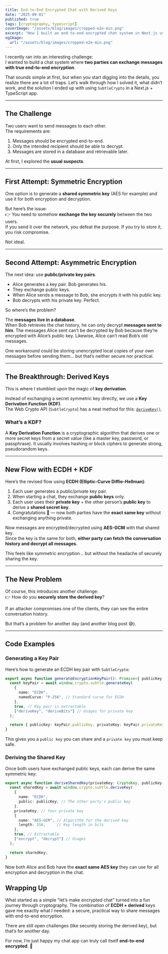 ```yaml
---
title: End-to-End Encrypted Chat with Derived Keys
date: "2025-09-01"
published: true
tags: [cryptography, typescript]
coverImage: "/assets/blog/images/cropped-e2e-min.png"
excerpt: "How I built an end-to-end encrypted chat system in Next.js using derived keys and SubtleCrypto’s ECDH implementation."
ogImage:
  url: "/assets/blog/images/cropped-e2e-min.png"
---
```


I recently ran into an interesting challenge:  
I wanted to build a chat system where **two parties can exchange messages with true end-to-end encryption**.

That sounds simple at first, but when you start digging into the details, you realize there are a lot of traps. Let’s walk through how I solved it, what didn’t work, and the solution I ended up with using `SubtleCrypto` in a Next.js + TypeScript app.

---

## The Challenge

Two users want to send messages to each other.  
The requirements are:

1. Messages should be encrypted end-to-end.
2. Only the intended recipient should be able to decrypt.
3. Messages are stored in a database and retrievable later.

At first, I explored the **usual suspects**.

---

## First Attempt: Symmetric Encryption

One option is to generate a **shared symmetric key** (AES for example) and use it for both encryption and decryption.

But here’s the issue:  
👉 You need to somehow **exchange the key securely** between the two users.  
If you send it over the network, you defeat the purpose. If you try to store it, you risk compromise.

Not ideal.

---

## Second Attempt: Asymmetric Encryption

The next idea: use **public/private key pairs**.

- Alice generates a key pair. Bob generates his.
- They exchange public keys.
- When Alice sends a message to Bob, she encrypts it with his public key.
- Bob decrypts with his private key. Perfect.

So where’s the problem?

The **messages live in a database**.  
When Bob retrieves the chat history, he can only decrypt **messages sent to him**. The messages Alice sent can’t be decrypted by Bob because they’re encrypted with Alice’s public key. Likewise, Alice can’t read Bob’s old messages.

One workaround could be storing unencrypted local copies of your own messages before sending them… but that’s neither secure nor practical.

---

## The Breakthrough: Derived Keys

This is where I stumbled upon the magic of **key derivation**.

Instead of exchanging a secret symmetric key directly, we use a **Key Derivation Function (KDF)**.  
The Web Crypto API (`SubtleCrypto`) has a neat method for this: [`deriveKey()`](https://developer.mozilla.org/en-US/docs/Web/API/SubtleCrypto/deriveKey).

### What’s a KDF?

A **Key Derivation Function** is a cryptographic algorithm that derives one or more secret keys from a secret value (like a master key, password, or passphrase). It usually involves hashing or block ciphers to generate strong, pseudorandom keys.

---

## New Flow with ECDH + KDF

Here’s the revised flow using **ECDH (Elliptic-Curve Diffie-Hellman)**:

1. Each user generates a public/private key pair.
2. When starting a chat, they exchange **public keys** only.
3. Each user uses their **private key** + the other person’s **public key** to derive a **shared secret key**.
4. Congratulations 🎉 — now both parties have the **exact same key** without exchanging anything private.

Now messages are encrypted/decrypted using **AES-GCM** with that shared key.  
Since the key is the same for both, **either party can fetch the conversation history and decrypt all messages**.

This feels like symmetric encryption… but without the headache of securely sharing the key.

---

## The New Problem

Of course, this introduces another challenge:  
👉 How do you **securely store the derived key**?

If an attacker compromises one of the clients, they can see the entire conversation history.  

But that’s a problem for another day (and another blog post 😅).

---

## Code Examples

### Generating a Key Pair

Here’s how to generate an ECDH key pair with `SubtleCrypto`:

```ts
export async function generateEncryptionKeyPair(): Promise<{ publicKey: CryptoKey; privateKey: CryptoKey }> {
  const keyPair = await window.crypto.subtle.generateKey(
    {
      name: "ECDH",
      namedCurve: "P-256", // Standard curve for ECDH
    },
    true, // Key pair is extractable
    ["deriveKey", "deriveBits"] // Usages for private key
  );

  return { publicKey: keyPair.publicKey, privateKey: keyPair.privateKey };
}
```

This gives you a `public key` you can share and a `private key` you must keep safe.

### Deriving the Shared Key

Once both users have exchanged public keys, each can derive the same symmetric key:

```ts
export async function deriveSharedKey(privateKey: CryptoKey, publicKey: CryptoKey): Promise<CryptoKey> {
  const sharedKey = await window.crypto.subtle.deriveKey(
    {
      name: "ECDH",
      public: publicKey, // The other party's public key
    },
    privateKey, // Your private key
    {
      name: "AES-GCM", // Algorithm for the derived key
      length: 256,     // Key length in bits
    },
    true, // Extractable
    ["encrypt", "decrypt"] // Usages
  );

  return sharedKey;
}

```


Now both Alice and Bob have the **exact same AES key** they can use for all encryption and decryption in the chat.



## Wrapping Up

What started as a simple "let’s make encrypted chat" turned into a fun journey through cryptography.
The combination of **ECDH + derived** keys gave me exactly what I needed: a secure, practical way to share messages with end-to-end encryption.

There are still open challenges (like securely storing the derived key), but that’s for another day.

For now, I’m just happy my chat app can truly call itself **end-to-end encrypted**. 🔐